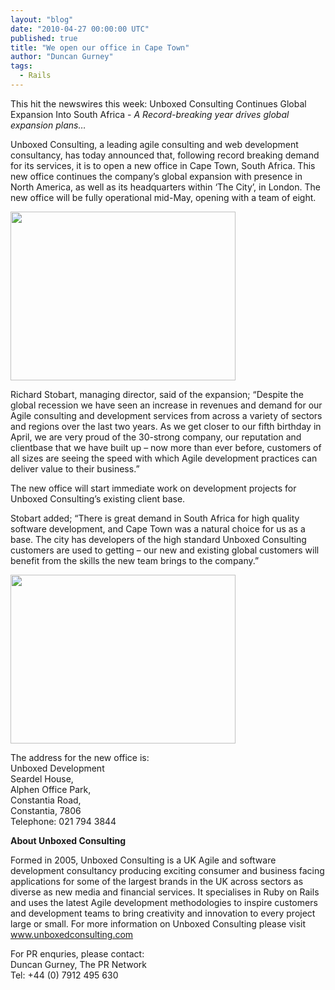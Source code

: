 ```yaml
---
layout: "blog"
date: "2010-04-27 00:00:00 UTC"
published: true
title: "We open our office in Cape Town"
author: "Duncan Gurney"
tags:
  - Rails
---
```


<p>This hit the newswires this week:&nbsp;Unboxed Consulting Continues Global Expansion Into South Africa -&nbsp;<i>A Record-breaking year drives global expansion plans&hellip;</i><b><i> </i></b></p>
<p>Unboxed Consulting, a leading agile consulting and web development consultancy, has today announced that, following record breaking demand for its services, it is to open a new office in Cape Town, South Africa.&nbsp;This new office continues the company&rsquo;s global expansion with presence in North America, as well as its headquarters within &lsquo;The City&rsquo;, in London. The new office will be fully operational mid-May, opening with a team of eight.</p>
<p><a href="/uploads/Image/P1000491.JPG"><img width="360" height="270" alt="" src="/uploads/Image/P1000491.JPG" /></a></p>
<p>Richard Stobart, managing director, said of the expansion; &ldquo;Despite the global recession we have seen an increase in revenues and demand for our Agile consulting and development services from across a variety of sectors and regions over the last two years.&nbsp;As we get closer to our fifth birthday in April, we are very proud of the 30-strong company, our reputation and clientbase that we have built up &ndash; now more than ever before, customers of all sizes are seeing the speed with which Agile development practices can deliver value to their business.&rdquo;</p>
<p>The new office will start immediate work on development projects for Unboxed Consulting&rsquo;s existing client base.</p>
<p>Stobart added; &ldquo;There is great demand in South Africa for high quality software development, and Cape Town was a natural choice for us as a base.&nbsp;The city has developers of the high standard Unboxed Consulting customers are used to getting &ndash; our new and existing global customers will benefit from the skills the new team brings to the company.&rdquo;</p>
<p><img width="360" height="270" alt="" src="/uploads/Image/P1000167.JPG" /></p>
<p>The address for the new office is:<br />
Unboxed Development<br />
Seardel House,<br />
Alphen Office Park,<br />
Constantia Road,<br />
Constantia, 7806&nbsp;<br />
Telephone: 021 794 3844</p>
<p><b>About Unboxed Consulting</b></p>
<p>Formed in 2005, Unboxed Consulting is a UK Agile and software development consultancy producing exciting consumer and business facing applications for some of the largest brands in the UK across sectors as diverse as new media and financial services.&nbsp;It specialises in Ruby on Rails and uses the latest Agile development methodologies to inspire customers and development teams to bring creativity and innovation to every project large or small.&nbsp;For more information on Unboxed Consulting please visit <a href="http://www.unboxedconsulting.com">www.unboxedconsulting.com</a></p>
<p>For PR enquries, please contact:<br />
Duncan Gurney, The PR Network<br />
Tel: +44 (0) 7912 495 630</p>
